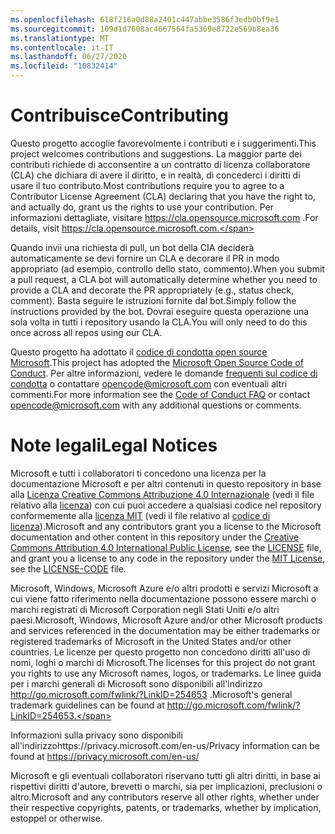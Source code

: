 ```yaml
---
ms.openlocfilehash: 618f216a0d88a2401c447abbe3586f3edb0bf9e1
ms.sourcegitcommit: 109d1d7608ac4667564fa5369e8722e569b8ea36
ms.translationtype: MT
ms.contentlocale: it-IT
ms.lasthandoff: 06/27/2020
ms.locfileid: "10832414"
---
```

# <span data-ttu-id="1dc47-101">Contribuisce</span><span class="sxs-lookup"><span data-stu-id="1dc47-101">Contributing</span></span>

<span data-ttu-id="1dc47-102">Questo progetto accoglie favorevolmente i contributi e i suggerimenti.</span><span class="sxs-lookup"><span data-stu-id="1dc47-102">This project welcomes contributions and suggestions.</span></span>  <span data-ttu-id="1dc47-103">La maggior parte dei contributi richiede di acconsentire a un contratto di licenza collaboratore (CLA) che dichiara di avere il diritto, e in realtà, di concederci i diritti di usare il tuo contributo.</span><span class="sxs-lookup"><span data-stu-id="1dc47-103">Most contributions require you to agree to a Contributor License Agreement (CLA) declaring that you have the right to, and actually do, grant us the rights to use your contribution.</span></span> <span data-ttu-id="1dc47-104">Per informazioni dettagliate, visitare https://cla.opensource.microsoft.com .</span><span class="sxs-lookup"><span data-stu-id="1dc47-104">For details, visit https://cla.opensource.microsoft.com.</span></span>

<span data-ttu-id="1dc47-105">Quando invii una richiesta di pull, un bot della CIA deciderà automaticamente se devi fornire un CLA e decorare il PR in modo appropriato (ad esempio, controllo dello stato, commento).</span><span class="sxs-lookup"><span data-stu-id="1dc47-105">When you submit a pull request, a CLA bot will automatically determine whether you need to provide a CLA and decorate the PR appropriately (e.g., status check, comment).</span></span> <span data-ttu-id="1dc47-106">Basta seguire le istruzioni fornite dal bot.</span><span class="sxs-lookup"><span data-stu-id="1dc47-106">Simply follow the instructions provided by the bot.</span></span> <span data-ttu-id="1dc47-107">Dovrai eseguire questa operazione una sola volta in tutti i repository usando la CLA.</span><span class="sxs-lookup"><span data-stu-id="1dc47-107">You will only need to do this once across all repos using our CLA.</span></span>

<span data-ttu-id="1dc47-108">Questo progetto ha adottato il [codice di condotta open source Microsoft](https://opensource.microsoft.com/codeofconduct/).</span><span class="sxs-lookup"><span data-stu-id="1dc47-108">This project has adopted the [Microsoft Open Source Code of Conduct](https://opensource.microsoft.com/codeofconduct/).</span></span>
<span data-ttu-id="1dc47-109">Per altre informazioni, vedere le domande [frequenti sul codice di condotta](https://opensource.microsoft.com/codeofconduct/faq/) o contattare [opencode@microsoft.com](mailto:opencode@microsoft.com) con eventuali altri commenti.</span><span class="sxs-lookup"><span data-stu-id="1dc47-109">For more information see the [Code of Conduct FAQ](https://opensource.microsoft.com/codeofconduct/faq/) or contact [opencode@microsoft.com](mailto:opencode@microsoft.com) with any additional questions or comments.</span></span>

# <span data-ttu-id="1dc47-110">Note legali</span><span class="sxs-lookup"><span data-stu-id="1dc47-110">Legal Notices</span></span>

<span data-ttu-id="1dc47-111">Microsoft e tutti i collaboratori ti concedono una licenza per la documentazione Microsoft e per altri contenuti in questo repository in base alla [Licenza Creative Commons Attribuzione 4.0 Internazionale](https://creativecommons.org/licenses/by/4.0/legalcode) (vedi il file relativo alla [licenza](LICENSE)) con cui puoi accedere a qualsiasi codice nel repository conformemente alla [licenza MIT](https://opensource.org/licenses/MIT) (vedi il file relativo al [codice di licenza](LICENSE-CODE)).</span><span class="sxs-lookup"><span data-stu-id="1dc47-111">Microsoft and any contributors grant you a license to the Microsoft documentation and other content in this repository under the [Creative Commons Attribution 4.0 International Public License](https://creativecommons.org/licenses/by/4.0/legalcode), see the [LICENSE](LICENSE) file, and grant you a license to any code in the repository under the [MIT License](https://opensource.org/licenses/MIT), see the [LICENSE-CODE](LICENSE-CODE) file.</span></span>

<span data-ttu-id="1dc47-112">Microsoft, Windows, Microsoft Azure e/o altri prodotti e servizi Microsoft a cui viene fatto riferimento nella documentazione possono essere marchi o marchi registrati di Microsoft Corporation negli Stati Uniti e/o altri paesi.</span><span class="sxs-lookup"><span data-stu-id="1dc47-112">Microsoft, Windows, Microsoft Azure and/or other Microsoft products and services referenced in the documentation may be either trademarks or registered trademarks of Microsoft in the United States and/or other countries.</span></span>
<span data-ttu-id="1dc47-113">Le licenze per questo progetto non concedono diritti all'uso di nomi, loghi o marchi di Microsoft.</span><span class="sxs-lookup"><span data-stu-id="1dc47-113">The licenses for this project do not grant you rights to use any Microsoft names, logos, or trademarks.</span></span>
<span data-ttu-id="1dc47-114">Le linee guida per i marchi generali di Microsoft sono disponibili all'indirizzo http://go.microsoft.com/fwlink/?LinkID=254653 .</span><span class="sxs-lookup"><span data-stu-id="1dc47-114">Microsoft's general trademark guidelines can be found at http://go.microsoft.com/fwlink/?LinkID=254653.</span></span>

<span data-ttu-id="1dc47-115">Informazioni sulla privacy sono disponibili all'indirizzohttps://privacy.microsoft.com/en-us/</span><span class="sxs-lookup"><span data-stu-id="1dc47-115">Privacy information can be found at https://privacy.microsoft.com/en-us/</span></span>

<span data-ttu-id="1dc47-116">Microsoft e gli eventuali collaboratori riservano tutti gli altri diritti, in base ai rispettivi diritti d'autore, brevetti o marchi, sia per implicazioni, preclusioni o altro.</span><span class="sxs-lookup"><span data-stu-id="1dc47-116">Microsoft and any contributors reserve all other rights, whether under their respective copyrights, patents, or trademarks, whether by implication, estoppel or otherwise.</span></span>
